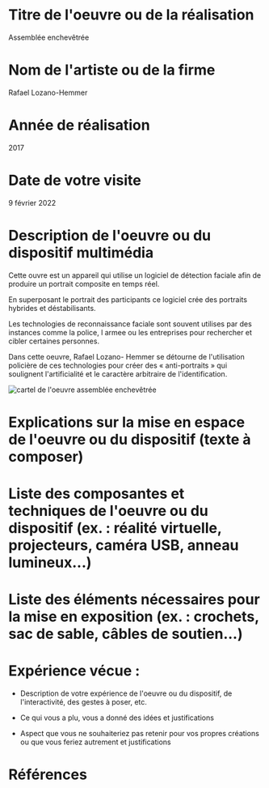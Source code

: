 # Titre de l'oeuvre ou de la réalisation
Assemblée enchevêtrée

# Nom de l'artiste ou de la firme 
Rafael Lozano-Hemmer

# Année de réalisation 
2017

# Date de votre visite 
9 février 2022 

# Description de l'oeuvre ou du dispositif multimédia 

Cette ouvre est un appareil qui utilise un logiciel de détection
faciale afin de produire un portrait composite en temps réel.

En superposant le portrait des participants ce logiciel crée des
portraits hybrides et déstabilisants.

Les technologies de reconnaissance faciale sont souvent utilises par des instances
comme la police, l armee ou les entreprises pour rechercher et
cibler certaines personnes. 

Dans cette oeuvre, Rafael Lozano-
Hemmer se détourne de l'utilisation policière de ces technologies
pour créer des « anti-portraits » qui soulignent l'artificialité et le caractère arbitraire de l'identification.

![cartel de l'oeuvre assemblée enchevêtrée](medias/photo_assemblee_enchevetree_cartel.jpeg)


# Explications sur la mise en espace de l'oeuvre ou du dispositif (texte à composer)

# Liste des composantes et techniques de l'oeuvre ou du dispositif (ex. : réalité virtuelle, projecteurs, caméra USB, anneau lumineux...)

# Liste des éléments nécessaires pour la mise en exposition (ex. : crochets, sac de sable, câbles de soutien...)

# Expérience vécue :

*  Description de votre expérience de l'oeuvre ou du dispositif, de l'interactivité, des gestes à poser, etc.

* Ce qui vous a plu, vous a donné des idées et justifications

* Aspect que vous ne souhaiteriez pas retenir pour vos propres créations ou que vous feriez autrement et justifications

# Références
 

